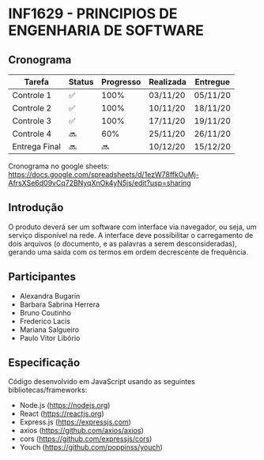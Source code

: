 # INF1629 - PRINCIPIOS DE ENGENHARIA DE SOFTWARE

## Cronograma
Tarefa | Status | Progresso | Realizada | Entregue
------ | ------ | --------- | ------ | ----
Controle 1 | :white_check_mark: | 100% | 03/11/20 | 05/11/20
Controle 2 | :white_check_mark: | 100% | 10/11/20 | 18/11/20
Controle 3 | :white_check_mark: | 100% | 17/11/20 | 19/11/20
Controle 4 | :soon: | 60% | 25/11/20 | 26/11/20
Entrega Final | :soon:| :soon: | 10/12/20 | 15/12/20

Cronograma no google sheets: https://docs.google.com/spreadsheets/d/1ezW78ffkOuMj-AfrsXSe6d09vCq72BNyqXnOk4yN5js/edit?usp=sharing

## Introdução
O produto deverá ser um software com interface via navegador, ou seja, um serviço disponível na rede.
A interface deve possibilitar o carregamento de dois arquivos (o documento, e as palavras a serem desconsideradas), gerando uma saída com os termos em ordem decrescente de frequência.

## Participantes
* Alexandra Bugarin
* Barbara Sabrina Herrera 
* Bruno Coutinho
* Frederico Lacis
* Mariana Salgueiro
* Paulo Vitor Libório

## Especificação
Código desenvolvido em JavaScript usando as seguintes bibliotecas/frameworks:
* Node.js (https://nodejs.org)
* React (https://reactjs.org)
* Express.js (https://expressjs.com)
* axios (https://github.com/axios/axios)
* cors (https://github.com/expressjs/cors)
* Youch (https://github.com/poppinss/youch)
